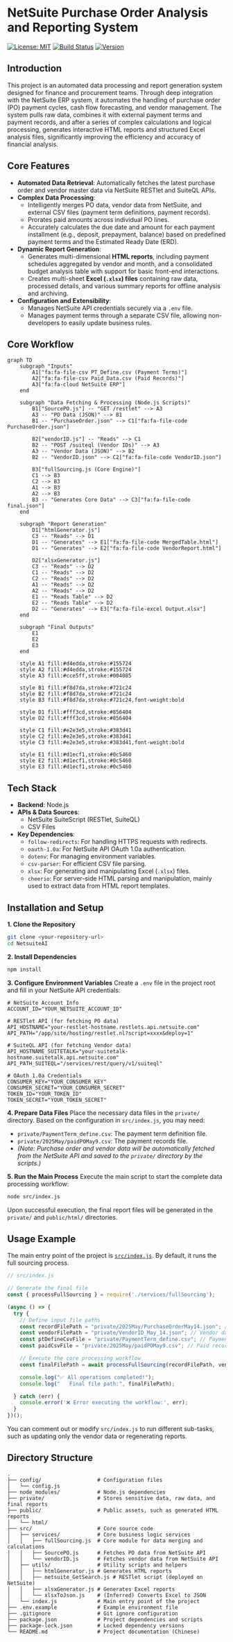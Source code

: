 # NetSuite Purchase Order Analysis and Reporting System

[![License: MIT](https://img.shields.io/badge/license-MIT-blue.svg)](LICENSE)
[![Build Status](https://img.shields.io/badge/build-passing-brightgreen.svg)](https://github.com/example/repo)
[![Version](https://img.shields.io/badge/version-1.0.0-blue.svg)](package.json)

## Introduction

This project is an automated data processing and report generation system designed for finance and procurement teams. Through deep integration with the NetSuite ERP system, it automates the handling of purchase order (PO) payment cycles, cash flow forecasting, and vendor management. The system pulls raw data, combines it with external payment terms and payment records, and after a series of complex calculations and logical processing, generates interactive HTML reports and structured Excel analysis files, significantly improving the efficiency and accuracy of financial analysis.

## Core Features

*   **Automated Data Retrieval**: Automatically fetches the latest purchase order and vendor master data via NetSuite RESTlet and SuiteQL APIs.
*   **Complex Data Processing**:
    *   Intelligently merges PO data, vendor data from NetSuite, and external CSV files (payment term definitions, payment records).
    *   Prorates paid amounts across individual PO lines.
    *   Accurately calculates the due date and amount for each payment installment (e.g., deposit, prepayment, balance) based on predefined payment terms and the Estimated Ready Date (ERD).
*   **Dynamic Report Generation**:
    *   Generates multi-dimensional **HTML reports**, including payment schedules aggregated by vendor and month, and a consolidated budget analysis table with support for basic front-end interactions.
    *   Creates multi-sheet **Excel (`.xlsx`) files** containing raw data, processed details, and various summary reports for offline analysis and archiving.
*   **Configuration and Extensibility**:
    *   Manages NetSuite API credentials securely via a `.env` file.
    *   Manages payment terms through a separate CSV file, allowing non-developers to easily update business rules.

## Core Workflow

```mermaid
graph TD
    subgraph "Inputs"
        A1["fa:fa-file-csv PT_Define.csv (Payment Terms)"]
        A2["fa:fa-file-csv Paid_Data.csv (Paid Records)"]
        A3["fa:fa-cloud NetSuite ERP"]
    end

    subgraph "Data Fetching & Processing (Node.js Scripts)"
        B1["SourcePO.js"] -- "GET /restlet" --> A3
        A3 -- "PO Data (JSON)" --> B1
        B1 -- "PurchaseOrder.json" --> C1["fa:fa-file-code PurchaseOrder.json"]

        B2["vendorID.js"] -- "Reads" --> C1
        B2 -- "POST /suiteql (Vendor IDs)" --> A3
        A3 -- "Vendor Data (JSON)" --> B2
        B2 -- "VendorID.json" --> C2["fa:fa-file-code VendorID.json"]

        B3["fullSourcing.js (Core Engine)"]
        C1 --> B3
        C2 --> B3
        A1 --> B3
        A2 --> B3
        B3 -- "Generates Core Data" --> C3["fa:fa-file-code final.json"]
    end

    subgraph "Report Generation"
        D1["htmlGenerator.js"]
        C3 -- "Reads" --> D1
        D1 -- "Generates" --> E1["fa:fa-file-code MergedTable.html"]
        D1 -- "Generates" --> E2["fa:fa-file-code VendorReport.html"]

        D2["xlsxGenerator.js"]
        C3 -- "Reads" --> D2
        C1 -- "Reads" --> D2
        C2 -- "Reads" --> D2
        A1 -- "Reads" --> D2
        A2 -- "Reads" --> D2
        E1 -- "Reads Table" --> D2
        E2 -- "Reads Table" --> D2
        D2 -- "Generates" --> E3["fa:fa-file-excel Output.xlsx"]
    end

    subgraph "Final Outputs"
        E1
        E2
        E3
    end

    style A1 fill:#d4edda,stroke:#155724
    style A2 fill:#d4edda,stroke:#155724
    style A3 fill:#cce5ff,stroke:#004085

    style B1 fill:#f8d7da,stroke:#721c24
    style B2 fill:#f8d7da,stroke:#721c24
    style B3 fill:#f8d7da,stroke:#721c24,font-weight:bold

    style D1 fill:#fff3cd,stroke:#856404
    style D2 fill:#fff3cd,stroke:#856404

    style C1 fill:#e2e3e5,stroke:#383d41
    style C2 fill:#e2e3e5,stroke:#383d41
    style C3 fill:#e2e3e5,stroke:#383d41,font-weight:bold

    style E1 fill:#d1ecf1,stroke:#0c5460
    style E2 fill:#d1ecf1,stroke:#0c5460
    style E3 fill:#d1ecf1,stroke:#0c5460
```

## Tech Stack

*   **Backend**: Node.js
*   **APIs & Data Sources**:
    *   NetSuite SuiteScript (RESTlet, SuiteQL)
    *   CSV Files
*   **Key Dependencies**:
    *   `follow-redirects`: For handling HTTPS requests with redirects.
    *   `oauth-1.0a`: For NetSuite API OAuth 1.0a authentication.
    *   `dotenv`: For managing environment variables.
    *   `csv-parser`: For efficient CSV file parsing.
    *   `xlsx`: For generating and manipulating Excel (`.xlsx`) files.
    *   `cheerio`: For server-side HTML parsing and manipulation, mainly used to extract data from HTML report templates.

## Installation and Setup

**1. Clone the Repository**
```bash
git clone <your-repository-url>
cd NetsuiteAI
```

**2. Install Dependencies**
```bash
npm install
```

**3. Configure Environment Variables**
Create a `.env` file in the project root and fill in your NetSuite API credentials:
```env
# NetSuite Account Info
ACCOUNT_ID="YOUR_NETSUITE_ACCOUNT_ID"

# RESTlet API (for fetching PO data)
API_HOSTNAME="your-restlet-hostname.restlets.api.netsuite.com"
API_PATH="/app/site/hosting/restlet.nl?script=xxxx&deploy=1"

# SuiteQL API (for fetching Vendor data)
API_HOSTNAME_SUITETALK="your-suitetalk-hostname.suitetalk.api.netsuite.com"
API_PATH_SUITEQL="/services/rest/query/v1/suiteql"

# OAuth 1.0a Credentials
CONSUMER_KEY="YOUR_CONSUMER_KEY"
CONSUMER_SECRET="YOUR_CONSUMER_SECRET"
TOKEN_ID="YOUR_TOKEN_ID"
TOKEN_SECRET="YOUR_TOKEN_SECRET"
```

**4. Prepare Data Files**
Place the necessary data files in the `private/` directory. Based on the configuration in `src/index.js`, you may need:
*   `private/PaymentTerm_define.csv`: The payment term definition file.
*   `private/2025May/paidPOMay9.csv`: The payment records file.
*   *(Note: Purchase order and vendor data will be automatically fetched from the NetSuite API and saved to the `private/` directory by the scripts.)*

**5. Run the Main Process**
Execute the main script to start the complete data processing workflow:
```bash
node src/index.js
```
Upon successful execution, the final report files will be generated in the `private/` and `public/html/` directories.

## Usage Example

The main entry point of the project is [`src/index.js`](src/index.js). By default, it runs the full sourcing process.

```javascript
// src/index.js

// Generate the final file
const { processFullSourcing } = require('./services/fullSourcing');

(async () => {
  try {
    // Define input file paths
    const recordFilePath = "private/2025May/PurchaseOrderMay14.json"; // PO data (can be generated by SourcePO.js)
    const vendorFilePath = "private/VendorID_May_14.json"; // Vendor data (can be generated by vendorID.js)
    const ptDefineCsvFile = "private/PaymentTerm_define.csv"; // Payment term definitions
    const paidCsvFile = "private/2025May/paidPOMay9.csv"; // Paid records

    // Execute the core processing workflow
    const finalFilePath = await processFullSourcing(recordFilePath, vendorFilePath, ptDefineCsvFile, paidCsvFile);

    console.log("✅ All operations completed!");
    console.log("   Final file path:", finalFilePath);

  } catch (err) {
    console.error('❌ Error executing the workflow:', err);
  }
})();
```

You can comment out or modify `src/index.js` to run different sub-tasks, such as updating only the vendor data or regenerating reports.

## Directory Structure

```
.
├── config/                  # Configuration files
│   └── config.js
├── node_modules/            # Node.js dependencies
├── private/                 # Stores sensitive data, raw data, and final reports
├── public/                  # Public assets, such as generated HTML reports
│   └── html/
├── src/                     # Core source code
│   ├── services/            # Core business logic services
│   │   ├── fullSourcing.js  # Core module for data merging and calculations
│   │   ├── SourcePO.js      # Fetches PO data from NetSuite API
│   │   └── vendorID.js      # Fetches vendor data from NetSuite API
│   ├── utils/               # Utility scripts and helpers
│   │   ├── htmlGenerator.js # Generates HTML reports
│   │   ├── netsuite_GetSearch.js # RESTlet script (deployed on NetSuite)
│   │   ├── xlsxGenerator.js # Generates Excel reports
│   │   └── xlsxToJson.js    # (Inferred) Converts Excel to JSON
│   └── index.js             # Main entry point of the project
├── .env.example             # Example environment file
├── .gitignore               # Git ignore configuration
├── package.json             # Project dependencies and scripts
├── package-lock.json        # Locked dependency versions
└── README.md                # Project documentation (Chinese)